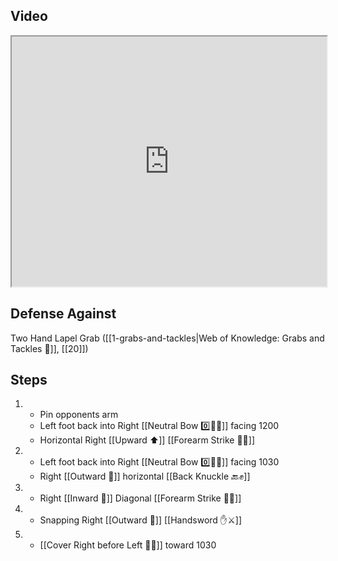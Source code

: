 ## Video

<iframe src="https://www.youtube.com/embed/nSGbhR43Z5g?start=244&end=344" width="100%" height="400"></iframe>

## Defense Against 

Two Hand Lapel Grab ([[1-grabs-and-tackles|Web of Knowledge: Grabs and Tackles 🤝]], [[20]])
## Steps

1. - Pin opponents arm
   - Left foot back into Right [[Neutral Bow 0️⃣🧍‍♂️]] facing 1200
   - Horizontal Right [[Upward ⬆️]] [[Forearm Strike 💪💥]]
2. - Left foot back into Right [[Neutral Bow 0️⃣🧍‍♂️]] facing 1030
    - Right [[Outward 🔼]] horizontal  [[Back Knuckle 🔙✊]]
3. - Right [[Inward 🔽]] Diagonal [[Forearm Strike 💪💥]]
4. - Snapping Right [[Outward 🔼]] [[Handsword ✋⚔️]]
5. - [[Cover Right before Left 🦶🔄]] toward 1030
